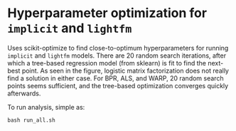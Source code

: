 # Hyperparameter optimization for `implicit` and `lightfm`
Uses scikit-optimize to find close-to-optimum hyperparameters for running `implicit` and `lightfm` models. There are 20 random search iterations, after which a tree-based regression model (from sklearn) is fit to find the next-best point. As seen in the figure, logistic matrix factorization does not really find a solution in either case. For BPR, ALS, and WARP, 20 random search points seems sufficient, and the tree-based optimization converges quickly afterwards.  


To run analysis, simple as:

```
bash run_all.sh
```
